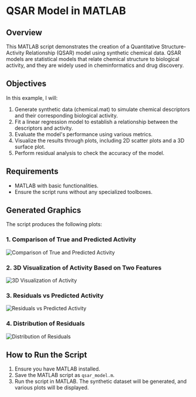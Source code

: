 # QSAR Model in MATLAB

## Overview
This MATLAB script demonstrates the creation of a Quantitative Structure-Activity Relationship (QSAR) model using synthetic chemical data. QSAR models are statistical models that relate chemical structure to biological activity, and they are widely used in cheminformatics and drug discovery.

## Objectives
In this example, I will:
1. Generate synthetic data (chemical.mat) to simulate chemical descriptors and their corresponding biological activity.
2. Fit a linear regression model to establish a relationship between the descriptors and activity.
3. Evaluate the model's performance using various metrics.
4. Visualize the results through plots, including 2D scatter plots and a 3D surface plot.
5. Perform residual analysis to check the accuracy of the model.

## Requirements
- MATLAB with basic functionalities.
- Ensure the script runs without any specialized toolboxes.

## Generated Graphics
The script produces the following plots:

### 1. Comparison of True and Predicted Activity
![Comparison of True and Predicted Activity](images/comparison_plot.png)

### 2. 3D Visualization of Activity Based on Two Features
![3D Visualization of Activity](images/3D_plot.png)

### 3. Residuals vs Predicted Activity
![Residuals vs Predicted Activity](images/residuals_plot.png)

### 4. Distribution of Residuals
![Distribution of Residuals](images/residuals_histogram.png)

## How to Run the Script
1. Ensure you have MATLAB installed.
2. Save the MATLAB script as `qsar_model.m`.
3. Run the script in MATLAB. The synthetic dataset will be generated, and various plots will be displayed.


